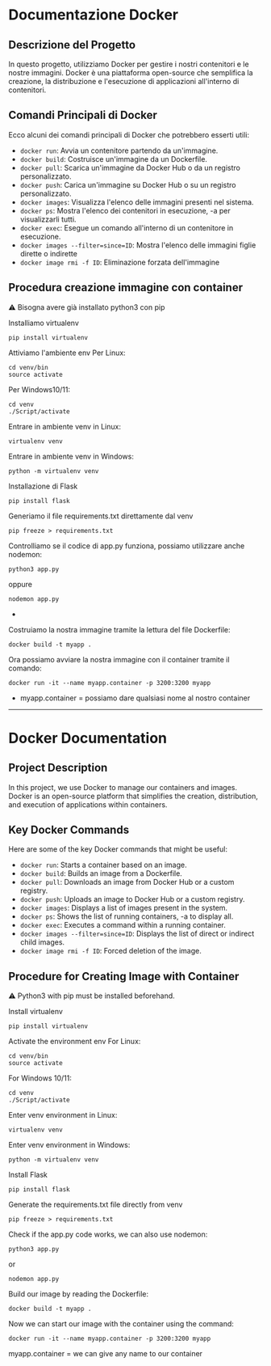 # Documentazione Docker

## Descrizione del Progetto

In questo progetto, utilizziamo Docker per gestire i nostri contenitori e le nostre immagini. Docker è una piattaforma open-source che semplifica la creazione, la distribuzione e l'esecuzione di applicazioni all'interno di contenitori.

## Comandi Principali di Docker

Ecco alcuni dei comandi principali di Docker che potrebbero esserti utili:

- `docker run`: Avvia un contenitore partendo da un'immagine.
- `docker build`: Costruisce un'immagine da un Dockerfile.
- `docker pull`: Scarica un'immagine da Docker Hub o da un registro personalizzato.
- `docker push`: Carica un'immagine su Docker Hub o su un registro personalizzato.
- `docker images`: Visualizza l'elenco delle immagini presenti nel sistema.
- `docker ps`: Mostra l'elenco dei contenitori in esecuzione, -a per visualizzarli tutti.
- `docker exec`: Esegue un comando all'interno di un contenitore in esecuzione.
- `docker images --filter=since=ID`: Mostra l'elenco delle immagini figlie dirette o indirette
- `docker image rmi -f ID`: Eliminazione forzata dell'immagine

## Procedura creazione immagine con container
⚠️ Bisogna avere già installato python3 con pip

Installiamo virtualenv
```
pip install virtualenv
```
Attiviamo l'ambiente env
Per Linux:
```
cd venv/bin
source activate
```
Per Windows10/11:
```
cd venv
./Script/activate
```
Entrare in ambiente venv in Linux:
```
virtualenv venv
```
Entrare in ambiente venv in Windows:
```
python -m virtualenv venv
```
Installazione di Flask
```
pip install flask
```
Generiamo il file requirements.txt direttamente dal venv
```
pip freeze > requirements.txt
```
Controlliamo se il codice di app.py funziona, possiamo utilizzare anche nodemon:
```
python3 app.py
```
oppure
```
nodemon app.py
```
- 

Costruiamo la nostra immagine tramite la lettura del file Dockerfile:
```
docker build -t myapp .
```
Ora possiamo avviare la nostra immagine con il container tramite il comando:
```
docker run -it --name myapp.container -p 3200:3200 myapp
```
- myapp.container = possiamo dare qualsiasi nome al nostro container


---

# Docker Documentation

## Project Description

In this project, we use Docker to manage our containers and images. Docker is an open-source platform that simplifies the creation, distribution, and execution of applications within containers.

## Key Docker Commands

Here are some of the key Docker commands that might be useful:

- `docker run`: Starts a container based on an image.
- `docker build`: Builds an image from a Dockerfile.
- `docker pull`: Downloads an image from Docker Hub or a custom registry.
- `docker push`: Uploads an image to Docker Hub or a custom registry.
- `docker images`: Displays a list of images present in the system.
- `docker ps`: Shows the list of running containers, -a to display all.
- `docker exec`: Executes a command within a running container.
- `docker images --filter=since=ID`: Displays the list of direct or indirect child images.
- `docker image rmi -f ID`: Forced deletion of the image.

## Procedure for Creating Image with Container
⚠️ Python3 with pip must be installed beforehand.

Install virtualenv
```
pip install virtualenv
```
Activate the environment env
For Linux:
```
cd venv/bin
source activate
```
For Windows 10/11:
```
cd venv
./Script/activate
```
Enter venv environment in Linux:
```
virtualenv venv
```
Enter venv environment in Windows:
```
python -m virtualenv venv
```
Install Flask
```
pip install flask
```
Generate the requirements.txt file directly from venv
```
pip freeze > requirements.txt
```
Check if the app.py code works, we can also use nodemon:
```
python3 app.py
```
or
```
nodemon app.py
```

Build our image by reading the Dockerfile:
```
docker build -t myapp .
```
Now we can start our image with the container using the command:
```
docker run -it --name myapp.container -p 3200:3200 myapp
```

myapp.container = we can give any name to our container




